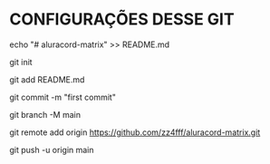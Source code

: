 CONFIGURAÇÕES DESSE GIT
=======================

echo "# aluracord-matrix" >> README.md

git init

git add README.md

git commit -m "first commit"

git branch -M main

git remote add origin https://github.com/zz4fff/aluracord-matrix.git

git push -u origin main